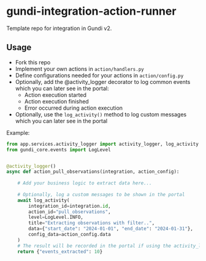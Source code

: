 # gundi-integration-action-runner
Template repo for integration in Gundi v2.

## Usage
- Fork this repo
- Implement your own actions in `action/handlers.py`
- Define configurations needed for your actions in `action/config.py`
- Optionally, add the @activity_logger decorator to log common events which you can later see in the portal:
    - Action execution started
    - Action execution finished
    - Error occurred during action execution
- Optionally, use the `log_activity()` method to log custom messages which you can later see in the portal


Example:
```python
from app.services.activity_logger import activity_logger, log_activity
from gundi_core.events import LogLevel


@activity_logger()
async def action_pull_observations(integration, action_config):
    
    # Add your business logic to extract data here...
    
    # Optionally, log a custom messages to be shown in the portal
    await log_activity(
        integration_id=integration.id,
        action_id="pull_observations",
        level=LogLevel.INFO,
        title="Extracting observations with filter..",
        data={"start_date": "2024-01-01", "end_date": "2024-01-31"},
        config_data=action_config.data
    )
    # The result will be recorded in the portal if using the activity_logger decorator
    return {"events_extracted": 10}
```
